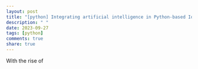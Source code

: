 ```yaml
---
layout: post
title: "[python] Integrating artificial intelligence in Python-based IoT systems"
description: " "
date: 2023-09-27
tags: [python]
comments: true
share: true
---
```


With the rise of